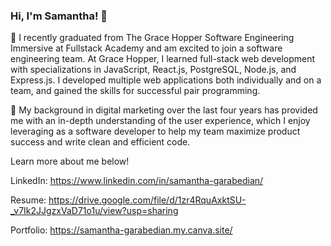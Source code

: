 ### Hi, I'm Samantha! 👋

🌱 I recently graduated from The Grace Hopper Software Engineering Immersive at Fullstack Academy and am excited to join a software engineering team. At Grace Hopper, I learned full-stack web development with specializations in JavaScript, React.js, PostgreSQL, Node.js, and Express.js. I developed multiple web applications both individually and on a team, and gained the skills for successful pair programming. 

🌸 My background in digital marketing over the last four years has provided me with an in-depth understanding of the user experience, which I enjoy leveraging as a software developer to help my team maximize product success and write clean and efficient code.

Learn more about me below! 

LinkedIn: https://www.linkedin.com/in/samantha-garabedian/

Resume: https://drive.google.com/file/d/1zr4RquAxktSU-_v7Ik2JJgzxVaD71o1u/view?usp=sharing

Portfolio: https://samantha-garabedian.my.canva.site/
